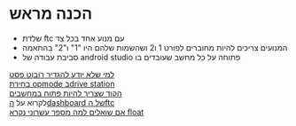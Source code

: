 # הכנה מראש
- שלדת ftc עם מנוע אחד בכל צד 
- המנועים צריכים להיות מחוברים לפורט 1 ו2 ושהשמות שלהם היו "1" ו"2" בהתאמה
- סביבת עבודה של android studio פתוחה על כל מחשב שעובדים בו
 
[למי שלא יודע להגדיר רובוט פסט](https://www.youtube.com/watch?v=VHyKE3B170k)  
[בחירת opmode בdrive station](https://youtu.be/uItHYCxT9eY?t=59)  
[הקוד שצריך להיות פתוח במחשבים](res/TankDrive.java)  
לקרוא על [הdashboard של הftc](https://acmerobotics.github.io/ftc-dashboard/)  
[אם שואלים למה מספר עשרוני נקרא float](https://www.youtube.com/watch?v=PZRI1IfStY0)  
